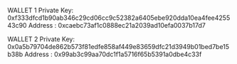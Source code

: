 WALLET 1
Private Key: 0xf333dfcd1b90ab346c29cd06cc9c52382a6405ebe920dda10ea4fee425543c90
Address   : 0xcaebc73af1c0888ec21a2039ad10efa0037b17d7

WALLET 2
Private Key: 0x0a5b79704de862b573f81edfe858af449e83659dfc21d3949b01bed7be15b38b
Address   : 0x99ab3c99aa70dc1f1a5716f65b5391a0dbe4c33f